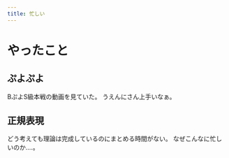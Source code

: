 ```yaml
---
title: 忙しい
---
```


# やったこと

## ぷよぷよ

BぷよS級本戦の動画を見ていた。
うえんにさん上手いなぁ。

## 正規表現

どう考えても理論は完成しているのにまとめる時間がない。
なぜこんなに忙しいのか‥‥。
